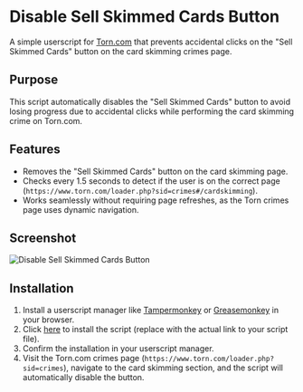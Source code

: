 # Disable Sell Skimmed Cards Button

A simple userscript for [Torn.com](https://www.torn.com) that prevents accidental clicks on the "Sell Skimmed Cards" button on the card skimming crimes page.

## Purpose

This script automatically disables the "Sell Skimmed Cards" button to avoid losing progress due to accidental clicks while performing the card skimming crime on Torn.com.

## Features

- Removes the "Sell Skimmed Cards" button on the card skimming page.
- Checks every 1.5 seconds to detect if the user is on the correct page (`https://www.torn.com/loader.php?sid=crimes#/cardskimming`).
- Works seamlessly without requiring page refreshes, as the Torn crimes page uses dynamic navigation.

## Screenshot

![Disable Sell Skimmed Cards Button](https://imgur.com/Lu8q0GD.png)

## Installation

1. Install a userscript manager like [Tampermonkey](https://www.tampermonkey.net/) or [Greasemonkey](https://www.greasespot.net/) in your browser.
2. Click [here](https://raw.githubusercontent.com/EmaNunes/torn_remove_sell_cards_btn/main/Disables%20the%20Sell%20Skimmed%20cards-1.5.user.js) to install the script (replace with the actual link to your script file).
3. Confirm the installation in your userscript manager.
4. Visit the Torn.com crimes page (`https://www.torn.com/loader.php?sid=crimes`), navigate to the card skimming section, and the script will automatically disable the button.
